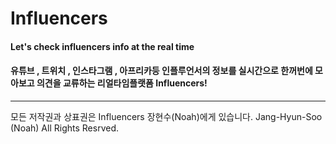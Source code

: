 # Influencers

#### Let's check influencers info at the real time

#### 유튜브 , 트위치 , 인스타그램 , 아프리카등 인플루언서의 정보를 실시간으로 한꺼번에 모아보고 의견을 교류하는 리얼타임플랫폼 Influencers!

---

모든 저작권과 상표권은 Influencers 장현수(Noah)에게 있습니다.
Jang-Hyun-Soo (Noah) All Rights Resrved.
